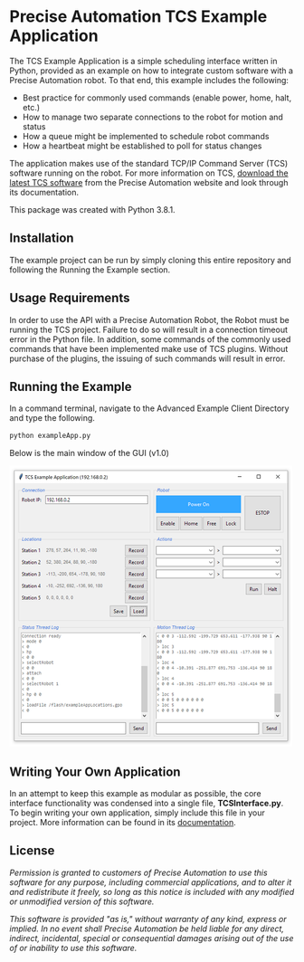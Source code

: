 # Precise Automation TCS Example Application

The TCS Example Application is a simple scheduling interface written in Python, provided as an example on how to integrate custom software with a Precise Automation robot. To that end, this example includes the following:

  * Best practice for commonly used commands (enable power, home, halt, etc.)
  * How to manage two separate connections to the robot for motion and status
  * How a queue might be implemented to schedule robot commands
  * How a heartbeat might be established to poll for status changes

The application makes use of the standard TCP/IP Command Server (TCS) software running on the robot. For more information on TCS, [download the latest TCS software](http://preciseautomation.com/Support/LatestSoftwareUpdates.html) from the Precise Automation website and look through its documentation.

This package was created with Python 3.8.1. 



## Installation

The example project can be run by simply cloning this entire repository and following the Running the Example section.



## Usage Requirements

In order to use the API with a Precise Automation Robot, the Robot must be running the TCS project. Failure to do so will result in a connection timeout error in the Python file. In addition, some commands of the commonly used commands that have been implemented make use of TCS plugins. Without purchase of the plugins, the issuing of such commands will result in error.



## Running the Example

In a command terminal, navigate to the Advanced Example Client Directory and type the following.

```bash
python exampleApp.py
```

Below is the main window of the GUI (v1.0)

![alt text](/Documentation/images/gui-1.0.png "Screenshot of the main window with power enabled")



## Writing Your Own Application

In an attempt to keep this example as modular as possible, the core interface functionality was condensed into a single file, **TCSInterface.py**. To begin writing your own application, simply include this file in your project. More information can be found in its [documentation](Documentation/TCS%20Interface.md).



## License

*Permission is granted to customers of Precise Automation to use this software for any purpose, including commercial applications, and to alter it and redistribute it freely, so long as this notice is included with any modified or unmodified version of this software.*

*This software is provided "as is," without warranty of any kind, express or implied. In no event shall Precise Automation be held liable for any direct, indirect, incidental, special or consequential damages arising out of the use of or inability to use this software.*
